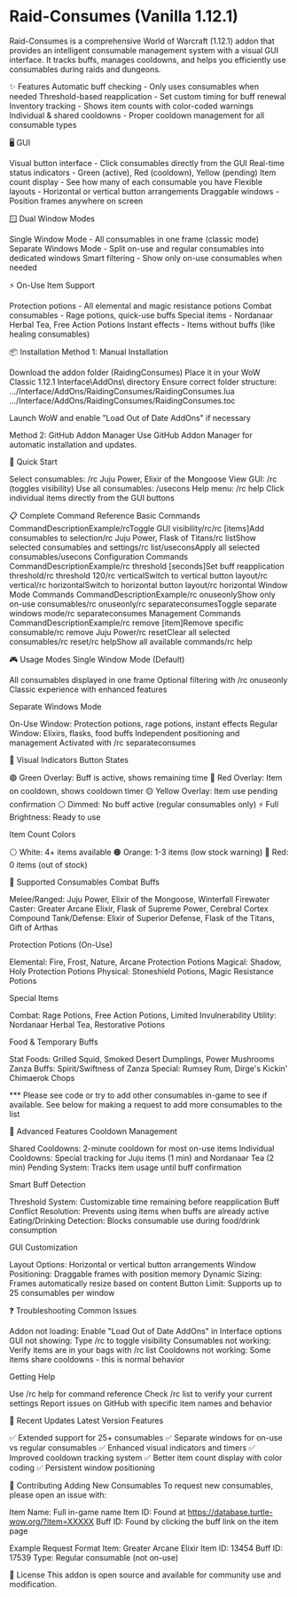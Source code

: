 # Raid-Consumes (Vanilla 1.12.1)

Raid-Consumes is a comprehensive World of Warcraft (1.12.1) addon that provides an intelligent consumable management system with a visual GUI interface. It tracks buffs, manages cooldowns, and helps you efficiently use consumables during raids and dungeons.

✨ Features
Automatic buff checking - Only uses consumables when needed
Threshold-based reapplication - Set custom timing for buff renewal
Inventory tracking - Shows item counts with color-coded warnings
Individual & shared cooldowns - Proper cooldown management for all consumable types

🖥️ GUI 

Visual button interface - Click consumables directly from the GUI
Real-time status indicators - Green (active), Red (cooldown), Yellow (pending)
Item count display - See how many of each consumable you have
Flexible layouts - Horizontal or vertical button arrangements
Draggable windows - Position frames anywhere on screen

🪟 Dual Window Modes

Single Window Mode - All consumables in one frame (classic mode)
Separate Windows Mode - Split on-use and regular consumables into dedicated windows
Smart filtering - Show only on-use consumables when needed

⚡ On-Use Item Support

Protection potions - All elemental and magic resistance potions
Combat consumables - Rage potions, quick-use buffs
Special items - Nordanaar Herbal Tea, Free Action Potions
Instant effects - Items without buffs (like healing consumables)


📦 Installation
Method 1: Manual Installation

Download the addon folder (RaidingConsumes)
Place it in your WoW Classic 1.12.1 Interface\AddOns\ directory
Ensure correct folder structure:
.../Interface/AddOns/RaidingConsumes/RaidingConsumes.lua
.../Interface/AddOns/RaidingConsumes/RaidingConsumes.toc

Launch WoW and enable "Load Out of Date AddOns" if necessary

Method 2: GitHub Addon Manager
Use GitHub Addon Manager for automatic installation and updates.

🚀 Quick Start

Select consumables: /rc Juju Power, Elixir of the Mongoose
View GUI: /rc (toggles visibility)
Use all consumables: /usecons
Help menu: /rc help
Click individual items directly from the GUI buttons


📋 Complete Command Reference
Basic Commands
CommandDescriptionExample/rcToggle GUI visibility/rc/rc [items]Add consumables to selection/rc Juju Power, Flask of Titans/rc listShow selected consumables and settings/rc list/useconsApply all selected consumables/usecons
Configuration Commands
CommandDescriptionExample/rc threshold [seconds]Set buff reapplication threshold/rc threshold 120/rc verticalSwitch to vertical button layout/rc vertical/rc horizontalSwitch to horizontal button layout/rc horizontal
Window Mode Commands
CommandDescriptionExample/rc onuseonlyShow only on-use consumables/rc onuseonly/rc separateconsumesToggle separate windows mode/rc separateconsumes
Management Commands
CommandDescriptionExample/rc remove [item]Remove specific consumable/rc remove Juju Power/rc resetClear all selected consumables/rc reset/rc helpShow all available commands/rc help

🎮 Usage Modes
Single Window Mode (Default)

All consumables displayed in one frame
Optional filtering with /rc onuseonly
Classic experience with enhanced features

Separate Windows Mode

On-Use Window: Protection potions, rage potions, instant effects
Regular Window: Elixirs, flasks, food buffs
Independent positioning and management
Activated with /rc separateconsumes


🎨 Visual Indicators
Button States

🟢 Green Overlay: Buff is active, shows remaining time
🔴 Red Overlay: Item on cooldown, shows cooldown timer
🟡 Yellow Overlay: Item use pending confirmation
⚪ Dimmed: No buff active (regular consumables only)
⚡ Full Brightness: Ready to use

Item Count Colors

⚪ White: 4+ items available
🟠 Orange: 1-3 items (low stock warning)
🔴 Red: 0 items (out of stock)


🧪 Supported Consumables
Combat Buffs

Melee/Ranged: Juju Power, Elixir of the Mongoose, Winterfall Firewater
Caster: Greater Arcane Elixir, Flask of Supreme Power, Cerebral Cortex Compound
Tank/Defense: Elixir of Superior Defense, Flask of the Titans, Gift of Arthas

Protection Potions (On-Use)

Elemental: Fire, Frost, Nature, Arcane Protection Potions
Magical: Shadow, Holy Protection Potions
Physical: Stoneshield Potions, Magic Resistance Potions

Special Items

Combat: Rage Potions, Free Action Potions, Limited Invulnerability
Utility: Nordanaar Herbal Tea, Restorative Potions

Food & Temporary Buffs

Stat Foods: Grilled Squid, Smoked Desert Dumplings, Power Mushrooms
Zanza Buffs: Spirit/Swiftness of Zanza
Special: Rumsey Rum, Dirge's Kickin' Chimaerok Chops

*** Please see code or try to add other consumables in-game to see if available. See below for making a request to add more consumables to the list


🔧 Advanced Features
Cooldown Management

Shared Cooldowns: 2-minute cooldown for most on-use items
Individual Cooldowns: Special tracking for Juju items (1 min) and Nordanaar Tea (2 min)
Pending System: Tracks item usage until buff confirmation

Smart Buff Detection

Threshold System: Customizable time remaining before reapplication
Buff Conflict Resolution: Prevents using items when buffs are already active
Eating/Drinking Detection: Blocks consumable use during food/drink consumption

GUI Customization

Layout Options: Horizontal or vertical button arrangements
Window Positioning: Draggable frames with position memory
Dynamic Sizing: Frames automatically resize based on content
Button Limit: Supports up to 25 consumables per window


❓ Troubleshooting
Common Issues

Addon not loading: Enable "Load Out of Date AddOns" in Interface options
GUI not showing: Type /rc to toggle visibility
Consumables not working: Verify items are in your bags with /rc list
Cooldowns not working: Some items share cooldowns - this is normal behavior

Getting Help

Use /rc help for command reference
Check /rc list to verify your current settings
Report issues on GitHub with specific item names and behavior


🔄 Recent Updates
Latest Version Features

✅ Extended support for 25+ consumables
✅ Separate windows for on-use vs regular consumables
✅ Enhanced visual indicators and timers
✅ Improved cooldown tracking system
✅ Better item count display with color coding
✅ Persistent window positioning


🤝 Contributing
Adding New Consumables
To request new consumables, please open an issue with:

Item Name: Full in-game name
Item ID: Found at https://database.turtle-wow.org/?item=XXXXX
Buff ID: Found by clicking the buff link on the item page

Example Request Format
Item: Greater Arcane Elixir
Item ID: 13454
Buff ID: 17539
Type: Regular consumable (not on-use)

📄 License
This addon is open source and available for community use and modification.
